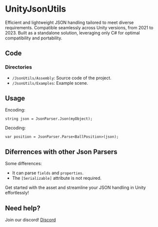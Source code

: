 # UnityJsonUtils

Efficient and lightweight JSON handling tailored to meet diverse requirements. Compatible seamlessly across Unity versions, from 2021 to 2023. Built as a standalone solution, leveraging only C# for optimal compatibility and portability.

## Code
### Directories
* `/JsonUtils/Assembly`: Source code of the project.
* `/JsonUtils/Examples`: Example scene.

## Usage

Encoding:

```
string json = JsonParser.Json(myObject);
```

Decoding:

```
var position = JsonParser.Parse<BallPosition>(json);
```

## Diferrences with other Json Parsers

Some differences:
* It can parse `fields` and `properties`.
* The `[Serializable]` attribute is not required. 

Get started with the asset and streamline your JSON handling in Unity effortlessly!

## Need help?

Join our discord! [Discord](https://discord.gg/dqGdSpVcAc)
